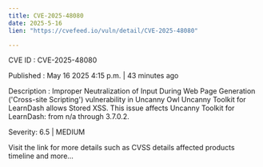 ```yaml
---
title: CVE-2025-48080
date: 2025-5-16
lien: "https://cvefeed.io/vuln/detail/CVE-2025-48080"

---
```


CVE ID : CVE-2025-48080

Published :  May 16
2025
4:15 p.m. | 43 minutes ago

Description : Improper Neutralization of Input During Web Page Generation ('Cross-site Scripting') vulnerability in Uncanny Owl Uncanny Toolkit for LearnDash allows Stored XSS. This issue affects Uncanny Toolkit for LearnDash: from n/a through 3.7.0.2.

Severity: 6.5 | MEDIUM

Visit the link for more details
such as CVSS details
affected products
timeline
and more...
